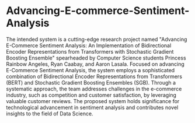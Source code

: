 # Advancing-E-commerce-Sentiment-Analysis

The intended system is a cutting-edge research project named "Advancing E-Commerce Sentiment Analysis: An Implementation of Bidirectional Encoder Representations from Transformers with Stochastic Gradient Boosting Ensemble" spearheaded by Computer Science students Princess Rainbow Angeles, Ryan Caabay, and Aaron Lasala. Focused on advancing E-Commerce Sentiment Analysis, the system employs a sophisticated combination of Bidirectional Encoder Representations from Transformers (BERT) and Stochastic Gradient Boosting Ensembles (SGB). Through a systematic approach, the team addresses challenges in the e-commerce industry, such as competition and customer satisfaction, by leveraging valuable customer reviews. The proposed system holds significance for technological advancement in sentiment analysis and contributes novel insights to the field of Data Science.
